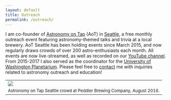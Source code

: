 ```yaml
---
layout: default
title: Outreach
permalink: /outreach/
---
```


I am co-founder of [Astronomy on Tap](http://astronomyontap.org/) (AoT) in [Seattle](https://www.facebook.com/AoTSeattle), a free monthly outreach event featuring astronomy-themed talks and trivia at a local brewery. AoT Seattle has been holding events since March 2015, and now regularly draws crowds of over 200 astro-enthusiasts each month. All events are now live-streamed, as well as recorded on our [YouTube channel](https://www.youtube.com/channel/UCXT72Io5VlTXXJrpPezFj0A/videos). From 2015-2017 I also served as the coordinator for the [University of Washington Planetarium](http://depts.washington.edu/astron/outreach/uw-planetarium/). Please feel free to [contact](../../) me with inquiries related to astronomy outreach and education!

<table class="image">
<tr><td><img src="../images/AoT_crowd_Peddler.jpg"></td></tr>
<tr><td class="caption"><font size="2">Astronomy on Tap Seattle crowd at Peddler Brewing Company, August 2016.</font></td></tr>
</table><br>
